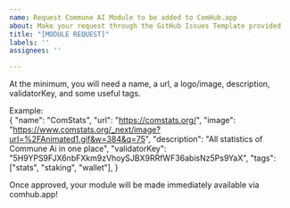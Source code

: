 ```yaml
---
name: Request Commune AI Module to be added to ComHub.app
about: Make your request through the GitHub Issues Template provided
title: "[MODULE REQUEST]"
labels: ''
assignees: ''

---
```


At the minimum, you will need a name, a url, a logo/image, description, validatorKey, and some useful tags.

Example:    
{
        "name": "ComStats",
        "url": "https://comstats.org/",
        "image": "https://www.comstats.org/_next/image?url=%2FAnimated1.gif&w=384&q=75",
        "description": "All statistics of Commune Ai in one place",
        "validatorKey": "5H9YPS9FJX6nbFXkm9zVhoySJBX9RRfWF36abisNz5Ps9YaX",
        "tags": ["stats", "staking", "wallet"],
  }

Once approved, your module will be made immediately available via comhub.app!
